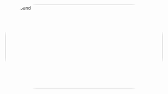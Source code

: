 <!DOCTYPE html>
<html>
<head>
<meta charset="ISO-8859-1">
<title>Index</title>
<link href="https://cdn.jsdelivr.net/npm/bootstrap@5.0.2/dist/css/bootstrap.min.css" rel="stylesheet" integrity="sha384-EVSTQN3/azprG1Anm3QDgpJLIm9Nao0Yz1ztcQTwFspd3yD65VohhpuuCOmLASjC" crossorigin="anonymous">
<script src="https://cdn.jsdelivr.net/npm/bootstrap@5.0.2/dist/js/bootstrap.bundle.min.js" integrity="sha384-MrcW6ZMFYlzcLA8Nl+NtUVF0sA7MsXsP1UyJoMp4YLEuNSfAP+JcXn/tWtIaxVXM" crossorigin="anonymous"></script>
</head>
<body >
<div class="container border border-danger">
 <div class="d-flex m-1 p-1">
 <img src="https://encrypted-tbn0.gstatic.com/images?q=tbn:ANd9GcQRL_77dBC3Oj4mQjL1CUJDrmOinbZBxR0PVw&usqp=CAU" style="height: 270px;width:100%;border-radius: 100px 100px;" alt="not found">
   </div> 
</div>
  </body>
</html>
